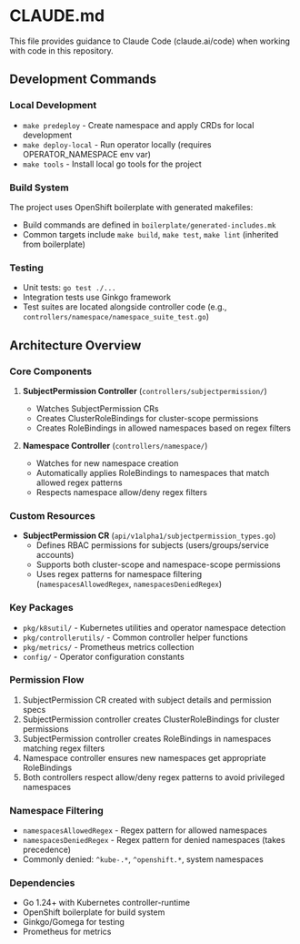 # CLAUDE.md

This file provides guidance to Claude Code (claude.ai/code) when working with code in this repository.

## Development Commands

### Local Development
- `make predeploy` - Create namespace and apply CRDs for local development
- `make deploy-local` - Run operator locally (requires OPERATOR_NAMESPACE env var)
- `make tools` - Install local go tools for the project

### Build System
The project uses OpenShift boilerplate with generated makefiles:
- Build commands are defined in `boilerplate/generated-includes.mk`
- Common targets include `make build`, `make test`, `make lint` (inherited from boilerplate)

### Testing
- Unit tests: `go test ./...`
- Integration tests use Ginkgo framework
- Test suites are located alongside controller code (e.g., `controllers/namespace/namespace_suite_test.go`)

## Architecture Overview

### Core Components
1. **SubjectPermission Controller** (`controllers/subjectpermission/`)
   - Watches SubjectPermission CRs
   - Creates ClusterRoleBindings for cluster-scope permissions
   - Creates RoleBindings in allowed namespaces based on regex filters

2. **Namespace Controller** (`controllers/namespace/`)
   - Watches for new namespace creation
   - Automatically applies RoleBindings to namespaces that match allowed regex patterns
   - Respects namespace allow/deny regex filters

### Custom Resources
- **SubjectPermission CR** (`api/v1alpha1/subjectpermission_types.go`)
  - Defines RBAC permissions for subjects (users/groups/service accounts)
  - Supports both cluster-scope and namespace-scope permissions
  - Uses regex patterns for namespace filtering (`namespacesAllowedRegex`, `namespacesDeniedRegex`)

### Key Packages
- `pkg/k8sutil/` - Kubernetes utilities and operator namespace detection
- `pkg/controllerutils/` - Common controller helper functions
- `pkg/metrics/` - Prometheus metrics collection
- `config/` - Operator configuration constants

### Permission Flow
1. SubjectPermission CR created with subject details and permission specs
2. SubjectPermission controller creates ClusterRoleBindings for cluster permissions
3. SubjectPermission controller creates RoleBindings in namespaces matching regex filters
4. Namespace controller ensures new namespaces get appropriate RoleBindings
5. Both controllers respect allow/deny regex patterns to avoid privileged namespaces

### Namespace Filtering
- `namespacesAllowedRegex` - Regex pattern for allowed namespaces
- `namespacesDeniedRegex` - Regex pattern for denied namespaces (takes precedence)
- Commonly denied: `^kube-.*`, `^openshift.*`, system namespaces

### Dependencies
- Go 1.24+ with Kubernetes controller-runtime
- OpenShift boilerplate for build system
- Ginkgo/Gomega for testing
- Prometheus for metrics
